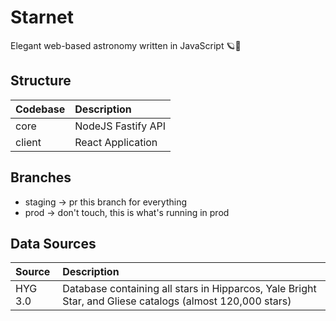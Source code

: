 # Starnet

Elegant web-based astronomy written in JavaScript 🪐🌌

## Structure

| Codebase        | Description        |
| :-------------- | :----------------- |
| core            | NodeJS Fastify API |
| client          | React Application  |

## Branches

- staging -> pr this branch for everything
- prod -> don't touch, this is what's running in prod

## Data Sources

| Source          | Description        |
| :-------------- | :----------------- |
| HYG 3.0         | Database containing all stars in Hipparcos, Yale Bright Star, and Gliese catalogs (almost 120,000 stars) |
